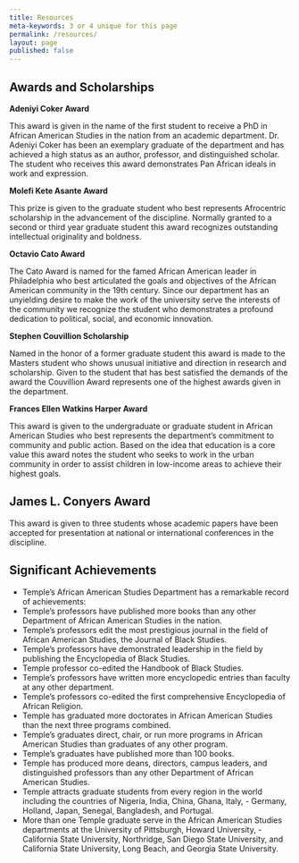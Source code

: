 ```yaml
---
title: Resources
meta-keywords: 3 or 4 unique for this page
permalink: /resources/
layout: page
published: false
---
```


## Awards and Scholarships

**Adeniyi Coker Award**

This award is given in the name of the first student to receive a PhD in African American Studies in the nation from an academic department. Dr. Adeniyi Coker has been an exemplary graduate of the department and has achieved a high status as an author, professor, and distinguished scholar. The student who receives this award demonstrates Pan African ideals in work and expression.

**Molefi Kete Asante Award**

This prize is given to the graduate student who best represents Afrocentric scholarship in the advancement of the discipline. Normally granted to a second or third year graduate student this award recognizes outstanding intellectual originality and boldness.

**Octavio Cato Award**

The Cato Award is named for the famed African American leader in Philadelphia who best articulated the goals and objectives of the African American community in the 19th century. Since our department has an unyielding desire to make the work of the university serve the interests of the community we recognize the student who demonstrates a profound dedication to political, social, and economic innovation.

**Stephen Couvillion Scholarship**

Named in the honor of a former graduate student this award is made to the Masters student who shows unusual initiative and direction in research and scholarship. Given to the student that has best satisfied the demands of the award the Couvillion Award represents one of the highest awards given in the department.

**Frances Ellen Watkins Harper Award**

This award is given to the undergraduate or graduate student in African American Studies who best represents the department’s commitment to community and public action. Based on the idea that education is a core value this award notes the student who seeks to work in the urban community in order to assist children in low-income areas to achieve their highest goals.

## James L. Conyers Award

This award is given to three students whose academic papers have been accepted for presentation at national or international conferences in the discipline.

## Significant Achievements

- Temple’s African American Studies Department has a remarkable record of achievements:
- Temple’s professors have published more books than any other Department of African American Studies in the nation.
- Temple’s professors edit the most prestigious journal in the field of African American Studies, the Journal of Black Studies.
- Temple’s professors have demonstrated leadership in the field by publishing the Encyclopedia of Black Studies.
- Temple professor co-edited the Handbook of Black Studies.
- Temple’s professors have written more encyclopedic entries than faculty at any other department.
- Temple’s professors co-edited the first comprehensive Encyclopedia of African Religion.
- Temple has graduated more doctorates in African American Studies than the next three programs combined.
- Temple’s graduates direct, chair, or run more programs in African American Studies than graduates of any other program.
- Temple’s graduates have published more than 100 books.
- Temple has produced more deans, directors, campus leaders, and distinguished professors than any other Department of African American Studies.
- Temple attracts graduate students from every region in the world including the countries of Nigeria, India, China, Ghana, Italy, - Germany, Holland, Japan, Senegal, Bangladesh, and Portugal.
- More than one Temple graduate serve in the African American Studies departments at the University of Pittsburgh, Howard University, - California State University, Northridge, San Diego State University, and California State University, Long Beach, and Georgia State University.
